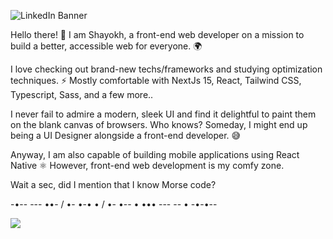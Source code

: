 ![LinkedIn Banner](https://github.com/user-attachments/assets/db42cdaf-77e4-4a8b-b85c-dcf6b126c113)

Hello there! 👋 I am Shayokh, a front-end web developer on a mission to build a better, accessible web for everyone. 🌍

I love checking out brand-new techs/frameworks and studying optimization techniques. ⚡ Mostly comfortable with NextJs 15, React, Tailwind CSS, Typescript, Sass, and a few more..

I never fail to admire a modern, sleek UI and find it delightful to paint them on the blank canvas of browsers. Who knows? Someday, I might end up being a UI Designer alongside a front-end developer. 😅

Anyway, I am also capable of building mobile applications using React Native ⚛️ However, front-end web development is my comfy zone.

Wait a sec, did I mention that I know Morse code?

-•-- --- ••- / •- •-• • / •- •-- • ••• --- -- • -•-•--

<div>
  <a href="https://skillicons.dev">
    <img src="https://skillicons.dev/icons?i=nextjs,react,tailwind,ts,redux,py,html,css,sass,js,nodejs,npm,pnpm,vite,windows,vscode,git,github,obsidian,vercel,bootstrap,md,jquery,selenium" />
  </a>
</div>
